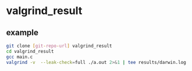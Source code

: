 valgrind_result
================

## example

```sh
git clone [git-repo-url] valgrind_result
cd valgrind_result
gcc main.c
valgrind -v  --leak-check=full ./a.out 2>&1 | tee results/darwin.log
```
